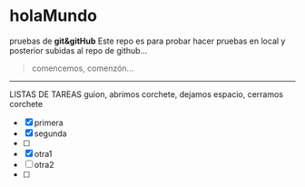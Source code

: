 # holaMundo
pruebas de **git&amp;gitHub**
Este repo es para probar hacer pruebas en local y posterior subidas al repo de github...
>comencemos, comenzón...
---
LISTAS DE TAREAS
guion, abrimos corchete, dejamos espacio, cerramos corchete
- [x] primera
- [x] segunda
- [ ] 
 - [x] otra1
 - [ ] otra2
 - [ ] 

